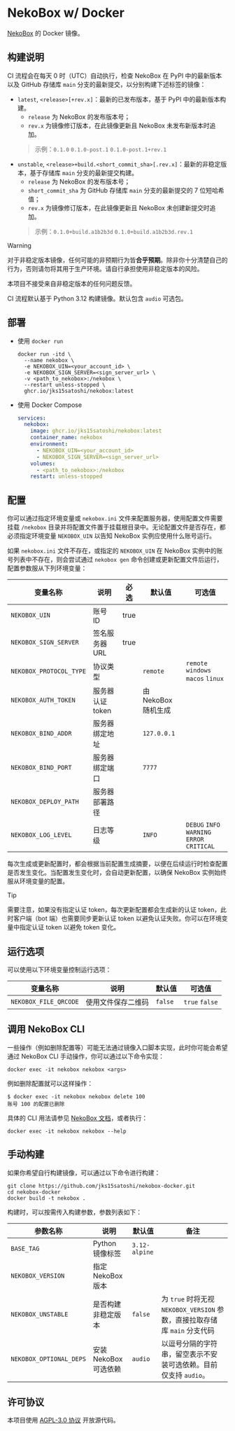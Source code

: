 # NekoBox w/ Docker

[NekoBox](https://github.com/wyapx/nekobox) 的 Docker 镜像。

## 构建说明

CI 流程会在每天 0 时（UTC）自动执行，检查 NekoBox 在 PyPI 中的最新版本以及 GitHub 存储库 `main` 分支的最新提交，以分别构建下述标签的镜像：

- `latest`, `<release>[+rev.x]`：最新的已发布版本，基于 PyPI 中的最新版本构建。
  - `release` 为 NekoBox 的发布版本号；
  - `rev.x` 为镜像修订版本，在此镜像更新且 NekoBox 未发布新版本时追加。
  > 示例：`0.1.0` `0.1.0-post.1` `0.1.0-post.1+rev.1`
- `unstable`, `<release>+build.<short_commit_sha>[.rev.x]`：最新的非稳定版本，基于存储库 `main` 分支的最新提交构建。
  - `release` 为 NekoBox 的发布版本号；
  - `short_commit_sha` 为 GitHub 存储库 `main` 分支的最新提交的 7 位短哈希值；
  - `rev.x` 为镜像修订版本，在此镜像更新且 NekoBox 未创建新提交时追加。
  > 示例：`0.1.0+build.a1b2b3d` `0.1.0+build.a1b2b3d.rev.1`

> [!WARNING]
> 对于非稳定版本镜像，任何可能的非预期行为皆**合乎预期**。除非你十分清楚自己的行为，否则请勿将其用于生产环境。请自行承担使用非稳定版本的风险。
>
> 本项目不接受来自非稳定版本的任何问题反馈。

CI 流程默认基于 Python 3.12 构建镜像。默认包含 `audio` 可选包。

## 部署

- 使用 `docker run`

  ```shell
  docker run -itd \
    --name nekobox \
    -e NEKOBOX_UIN=<your_account_id> \
    -e NEKOBOX_SIGN_SERVER=<sign_server_url> \
    -v <path_to_nekobox>:/nekobox \
    --restart unless-stopped \
    ghcr.io/jks15satoshi/nekobox:latest
  ```

- 使用 Docker Compose

  ```yml
  services:
    nekobox:
      image: ghcr.io/jks15satoshi/nekobox:latest
      container_name: nekobox
      environment:
        - NEKOBOX_UIN=<your_account_id>
        - NEKOBOX_SIGN_SERVER=<sign_server_url>
      volumes:
        - <path_to_nekobox>:/nekobox
      restart: unless-stopped
  ```

## 配置

你可以通过指定环境变量或 `nekobox.ini` 文件来配置服务器，使用配置文件需要挂载 `/nekobox` 目录并将配置文件置于挂载根目录中。无论配置文件是否存在，都必须指定环境变量 `NEKOBOX_UIN` 以告知 NekoBox 实例应使用什么账号运行。

如果 `nekobox.ini` 文件不存在，或指定的 `NEKOBOX_UIN` 在 NekoBox 实例中的账号列表中不存在，则会尝试通过 `nekobox gen` 命令创建或更新配置文件后运行，配置参数服从下列环境变量：

| 变量名称                | 说明             | 必选 | 默认值              | 可选值                                      |
|-------------------------|------------------|------|---------------------|---------------------------------------------|
| `NEKOBOX_UIN`           | 账号 ID          | true |                     |                                             |
| `NEKOBOX_SIGN_SERVER`   | 签名服务器 URL   | true |                     |                                             |
| `NEKOBOX_PROTOCOL_TYPE` | 协议类型         |      | `remote`            | `remote` `windows` `macos` `linux`          |
| `NEKOBOX_AUTH_TOKEN`    | 服务器认证 token |      | 由 NekoBox 随机生成 |                                             |
| `NEKOBOX_BIND_ADDR`     | 服务器绑定地址   |      | `127.0.0.1`         |                                             |
| `NEKOBOX_BIND_PORT`     | 服务器绑定端口   |      | `7777`              |                                             |
| `NEKOBOX_DEPLOY_PATH`   | 服务器部署路径   |      |                     |                                             |
| `NEKOBOX_LOG_LEVEL`     | 日志等级         |      | `INFO`              | `DEBUG` `INFO` `WARNING` `ERROR` `CRITICAL` |

每次生成或更新配置时，都会根据当前配置生成摘要，以便在后续运行时检查配置是否发生变化。当配置发生变化时，会自动更新配置，以确保 NekoBox 实例始终服从环境变量的配置。

> [!TIP]
> 需要注意，如果没有指定认证 token，每次更新配置都会生成新的认证 token，此时客户端（bot 端）也需要同步更新认证 token 以避免认证失败。你可以在环境变量中指定认证 token 以避免 token 变化。

## 运行选项

可以使用以下环境变量控制运行选项：

| 变量名称              | 说明               | 默认值  | 可选值         |
|-----------------------|--------------------|---------|----------------|
| `NEKOBOX_FILE_QRCODE` | 使用文件保存二维码 | `false` | `true` `false` |

## 调用 NekoBox CLI

一些操作（例如删除配置等）可能无法通过镜像入口脚本实现，此时你可能会希望通过 NekoBox CLI 手动操作，你可以通过以下命令实现：

```shell
docker exec -it nekobox nekobox <args>
```

例如删除配置就可以这样操作：

```shell
$ docker exec -it nekobox nekobox delete 100
账号 100 的配置已删除
```

具体的 CLI 用法请参见 [NekoBox 文档](https://github.com/wyapx/nekobox#cli-%E5%B7%A5%E5%85%B7)，或者执行：

```shell
docker exec -it nekobox nekobox --help
```

## 手动构建

如果你希望自行构建镜像，可以通过以下命令进行构建：

```shell
git clone https://github.com/jks15satoshi/nekobox-docker.git
cd nekobox-docker
docker build -t nekobox .
```

构建时，可以按需传入构建参数，参数列表如下：

| 参数名称                    | 说明                  | 默认值        | 备注                                                                      |
|-----------------------------|-----------------------|---------------|---------------------------------------------------------------------------|
| `BASE_TAG`                  | Python 镜像标签       | `3.12-alpine` |                                                                           |
| `NEKOBOX_VERSION`           | 指定 NekoBox 版本     |               |                                                                           |
| `NEKOBOX_UNSTABLE`          | 是否构建非稳定版本    | `false`       | 为 `true` 时将无视 `NEKOBOX_VERSION` 参数，直接拉取存储库 `main` 分支代码 |
| `NEKOBOX_OPTIONAL_DEPS`     | 安装 NekoBox 可选依赖 | `audio`       | 以逗号分隔的字符串，留空表示不安装可选依赖。目前仅支持 `audio`。          |

## 许可协议

本项目使用 [AGPL-3.0 协议](./LICENSE) 开放源代码。
